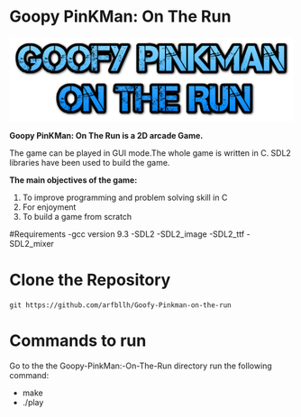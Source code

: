 # Goopy PinKMan: On The Run
![Project Image](assets/logo.png)

**Goopy PinKMan: On The Run is a 2D arcade Game.**

The game can be played in GUI mode.The whole game is written in C. SDL2 libraries have been used to build the game.

**The main objectives of the game:**
1. To improve programming and problem solving skill in C
2. For enjoyment
3. To build a game from scratch

#Requirements
	-gcc version 9.3
	-SDL2
	-SDL2_image
	-SDL2_ttf
	-SDL2_mixer

# Clone the Repository
```
git https://github.com/arfbllh/Goofy-Pinkman-on-the-run
```

# Commands to run
 Go to the the Goopy-PinkMan:-On-The-Run directory run the following command:
  - make
  - ./play
  
